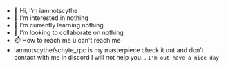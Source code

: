 - 👋 Hi, I’m iamnotscythe
- 👀 I’m interested in nothing
- 🌱 I’m currently learning nothing
- 💞️ I’m looking to collaborate on nothing
- 📫 How to reach me u can't reach me
- iamnotscythe/schyte_rpc is my masterpiece check it out and don't contact with me in discord I will not help you.
. ```I'm out have a nice day```

<!---
iamnotscythe/schyte_rpc is a ✨ special ✨ repository because its `README.md` (this file) appears on your GitHub profile.
You can click the Preview link to take a look at your changes.
--->
